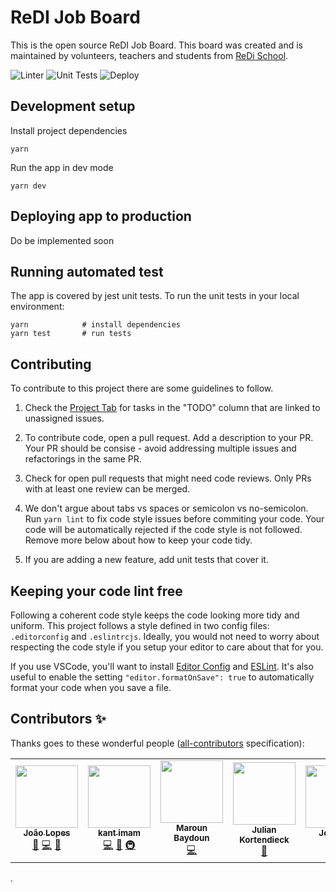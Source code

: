 # ReDI Job Board

This is the open source ReDI Job Board. This board was created and is maintained by volunteers, teachers and students from [ReDi School](redi-school.org).

![Linter](https://github.com/lopis/job-board/actions/workflows/linter.yml/badge.svg)
![Unit Tests](https://github.com/lopis/job-board/actions/workflows/test.yml/badge.svg)
![Deploy](https://github.com/lopis/job-board/actions/workflows/deploy.yml/badge.svg)

## Development setup

Install project dependencies

```
yarn
```

Run the app in dev mode

```
yarn dev
```

## Deploying app to production

Do be implemented soon

## Running automated test

The app is covered by jest unit tests.
To run the unit tests in your local environment:

```
yarn            # install dependencies
yarn test       # run tests
```

## Contributing

To contribute to this project there are some guidelines to follow.

1. Check the [Project Tab](https://github.com/lopis/job-board/projects) for tasks in the "TODO" column that are linked to unassigned issues.

2. To contribute code, open a pull request. Add a description to your PR. Your PR should be consise - avoid addressing multiple issues and refactorings in the same PR.

3. Check for open pull requests that might need code reviews. Only PRs with at least one review can be merged.

4. We don't argue about tabs vs spaces or semicolon vs no-semicolon. Run `yarn lint` to fix code style issues before commiting your code. Your code will be automatically rejected if the code style is not followed. Remove more below about how to keep your code tidy.

5. If you are adding a new feature, add unit tests that cover it.

## Keeping your code lint free

Following a coherent code style keeps the code looking more tidy and uniform.
This project follows a style defined in two config files: `.editorconfig` and `.eslintrcjs`.
Ideally, you would not need to worry about respecting the code style if you setup your editor to care about that for you.

If you use VSCode, you'll want to install [Editor Config](https://marketplace.visualstudio.com/items?itemName=EditorConfig.EditorConfig) and [ESLint](https://marketplace.visualstudio.com/items?itemName=dbaeumer.vscode-eslint). It's also useful to enable the setting `"editor.formatOnSave": true` to automatically format your code when you save a file.

## Contributors ✨

Thanks goes to these wonderful people ([all-contributors](https://github.com/all-contributors/all-contributors) specification):

<!-- ALL-CONTRIBUTORS-LIST:START - Do not remove or modify this section -->
<!-- prettier-ignore-start -->
<!-- markdownlint-disable -->
<table>
  <tr>
    <td align="center"><a href="http://www.jlopes.dev"><img src="https://avatars.githubusercontent.com/u/2715751?v=4?s=100" width="100px;" alt=""/><br /><sub><b>João Lopes</b></sub></a><br /><a href="https://github.com/ReDI-School/job-board/pulls?q=is%3Apr+reviewed-by%3Alopis" title="Reviewed Pull Requests">👀</a> <a href="https://github.com/ReDI-School/job-board/commits?author=lopis" title="Code">💻</a> <a href="#projectManagement-lopis" title="Project Management">📆</a></td>
    <td align="center"><a href="https://kantimam.org/"><img src="https://avatars.githubusercontent.com/u/24353308?v=4?s=100" width="100px;" alt=""/><br /><sub><b>kant imam</b></sub></a><br /><a href="https://github.com/ReDI-School/job-board/commits?author=kantimam" title="Code">💻</a> <a href="https://github.com/ReDI-School/job-board/pulls?q=is%3Apr+reviewed-by%3Akantimam" title="Reviewed Pull Requests">👀</a> <a href="#infra-kantimam" title="Infrastructure (Hosting, Build-Tools, etc)">🚇</a></td>
    <td align="center"><a href="https://maroun-baydoun.com/"><img src="https://avatars.githubusercontent.com/u/717143?v=4?s=100" width="100px;" alt=""/><br /><sub><b>Maroun Baydoun</b></sub></a><br /><a href="https://github.com/ReDI-School/job-board/commits?author=maroun-baydoun" title="Code">💻</a></td>
    <td align="center"><a href="https://github.com/juliandnl"><img src="https://avatars.githubusercontent.com/u/51905839?v=4?s=100" width="100px;" alt=""/><br /><sub><b>Julian Kortendieck</b></sub></a><br /><a href="https://github.com/ReDI-School/job-board/pulls?q=is%3Apr+reviewed-by%3Ajuliandnl" title="Reviewed Pull Requests">👀</a></td>
    <td align="center"><a href="https://github.com/jon-braz"><img src="https://avatars.githubusercontent.com/u/26111569?v=4?s=100" width="100px;" alt=""/><br /><sub><b>Jon Braz</b></sub></a><br /><a href="https://github.com/ReDI-School/job-board/commits?author=jon-braz" title="Code">💻</a></td>
    <td align="center"><a href="https://github.com/mojvaf"><img src="https://avatars.githubusercontent.com/u/20312771?v=4?s=100" width="100px;" alt=""/><br /><sub><b>mojvaf</b></sub></a><br /><a href="https://github.com/ReDI-School/job-board/commits?author=mojvaf" title="Code">💻</a></td>
  </tr>
</table>

<!-- markdownlint-restore -->
<!-- prettier-ignore-end -->

<!-- ALL-CONTRIBUTORS-LIST:END -->.
